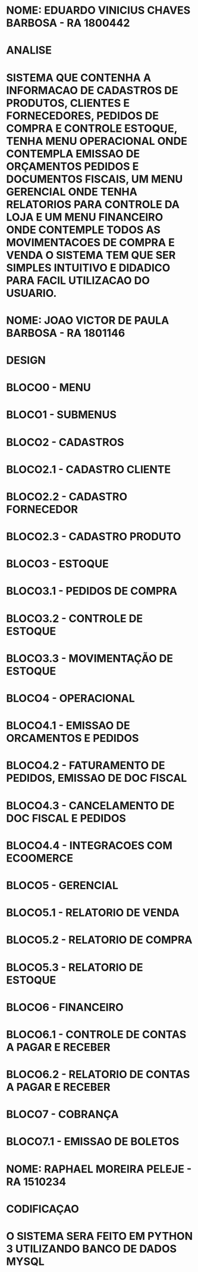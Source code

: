# NOME: EDUARDO VINICIUS CHAVES BARBOSA - RA 1800442
# ANALISE
# SISTEMA QUE CONTENHA A INFORMACAO DE CADASTROS DE PRODUTOS, CLIENTES E FORNECEDORES, PEDIDOS DE COMPRA E CONTROLE ESTOQUE, TENHA MENU OPERACIONAL ONDE CONTEMPLA EMISSAO DE ORÇAMENTOS PEDIDOS E DOCUMENTOS FISCAIS, UM MENU GERENCIAL ONDE TENHA RELATORIOS PARA CONTROLE DA LOJA E UM MENU FINANCEIRO ONDE CONTEMPLE TODOS AS MOVIMENTACOES DE COMPRA E VENDA O SISTEMA TEM QUE SER SIMPLES INTUITIVO E DIDADICO PARA FACIL UTILIZACAO DO USUARIO.

# NOME: JOAO VICTOR DE PAULA BARBOSA - RA 1801146
# DESIGN

# BLOCO0 - MENU
# BLOCO1 - SUBMENUS
# BLOCO2 - CADASTROS
# 	BLOCO2.1 - CADASTRO CLIENTE
# 	BLOCO2.2 - CADASTRO FORNECEDOR
# 	BLOCO2.3 - CADASTRO PRODUTO
# BLOCO3 - ESTOQUE
# 	BLOCO3.1 - PEDIDOS DE COMPRA
# 	BLOCO3.2 - CONTROLE DE ESTOQUE
# 	BLOCO3.3 - MOVIMENTAÇÃO DE ESTOQUE
# BLOCO4 - OPERACIONAL 
#   BLOCO4.1 - EMISSAO DE ORCAMENTOS E PEDIDOS
#	  BLOCO4.2 - FATURAMENTO DE PEDIDOS, EMISSAO DE DOC FISCAL
# 	BLOCO4.3 - CANCELAMENTO DE DOC FISCAL E PEDIDOS
# 	BLOCO4.4 - INTEGRACOES COM ECOOMERCE
# BLOCO5 - GERENCIAL
# 	BLOCO5.1 - RELATORIO DE VENDA
# 	BLOCO5.2 - RELATORIO DE COMPRA
# 	BLOCO5.3 - RELATORIO DE ESTOQUE
# BLOCO6 - FINANCEIRO 
# 	BLOCO6.1 - CONTROLE DE CONTAS A PAGAR E RECEBER
# 	BLOCO6.2 - RELATORIO DE CONTAS A PAGAR E RECEBER
# BLOCO7 - COBRANÇA
# 	BLOCO7.1 - EMISSAO DE BOLETOS

# NOME: RAPHAEL MOREIRA PELEJE - RA 1510234
# CODIFICAÇAO
# O SISTEMA SERA FEITO EM PYTHON 3 UTILIZANDO BANCO DE DADOS MYSQL


